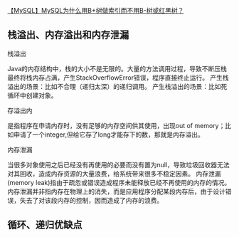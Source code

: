 

[【MySQL】MySQL为什么用B+树做索引而不用B-树或红黑树？](https://blog.csdn.net/dl962454/article/details/115800802)


## 栈溢出、内存溢出和内存泄漏
栈溢出

Java的内存结构中，栈的大小不是无限的。大量的方法调用过程，导致不断压栈最终将栈内存占满，产生StackOverflowError错误，程序直接终止运行。 产生栈溢出的场景：比如不合理（递归太深）的递归调用。
 产生栈溢出的场景：比如死循环中创建对象。

存溢出内

是指程序在申请内存时，没有足够的内存空间供其使用，出现out of memory；比如申请了一个integer,但给它存了long才能存下的数，那就是内存溢出。

内存泄漏

当很多对象使用之后已经没有再使用的必要而没有置为null，导致垃圾回收器无法对其回收，造成内存资源的大量浪费，给系统带来很多不稳定因素。 内存泄漏(memory leak)指由于疏忽或错误造成程序未能释放已经不再使用的内存的情况。内存泄漏并非指内存在物理上的消失，而是应用程序分配某段内存后，由于设计错误，失去了对该段内存的控制，因而造成了内存的浪费。


## 循环、递归优缺点



